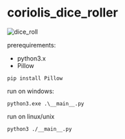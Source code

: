 # coriolis_dice_roller

![dice_roll](https://github.com/user-attachments/assets/0e3bdf41-8237-4720-89e4-adddce1117ae)

prerequirements:
- python3.x
- Pillow
```
pip install Pillow
```
run on windows:
```
python3.exe .\__main__.py
```
run on linux/unix
```
python3 ./__main__.py
```
